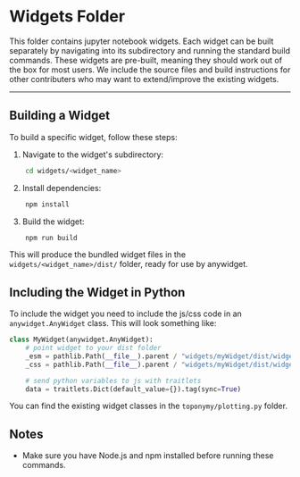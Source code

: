 # Widgets Folder

This folder contains jupyter notebook widgets. Each widget can be built separately by navigating into its subdirectory and running the standard build commands.
These widgets are pre-built, meaning they should work out of the box for most users. We include the source files and build instructions for other contributers who may want to extend/improve the existing widgets.

---

## Building a Widget

To build a specific widget, follow these steps:

1. Navigate to the widget's subdirectory:

```bash
    cd widgets/<widget_name>
```

2. Install dependencies:

```bash
    npm install
``` 

3. Build the widget:

```bash
    npm run build
``` 

This will produce the bundled widget files in the `widgets/<widget_name>/dist/` folder, ready for use by anywidget.

## Including the Widget in Python

To include the widget you need to include the js/css code in an `anywidget.AnyWidget` class. This will look something like:

```python
class MyWidget(anywidget.AnyWidget):
    # point widget to your dist folder
    _esm = pathlib.Path(__file__).parent / "widgets/myWidget/dist/widget.js"
    _css = pathlib.Path(__file__).parent / "widgets/myWidget/dist/widget.css"

    # send python variables to js with traitlets
    data = traitlets.Dict(default_value={}).tag(sync=True) 
```

You can find the existing widget classes in the `toponymy/plotting.py` folder.

## Notes

- Make sure you have Node.js and npm installed before running these commands.

